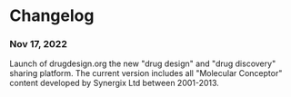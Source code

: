 # Changelog

### Nov 17, 2022 
Launch of drugdesign.org the new "drug design" and "drug discovery" sharing platform. The current version includes all "Molecular Conceptor"  content developed by Synergix Ltd between 2001-2013.

